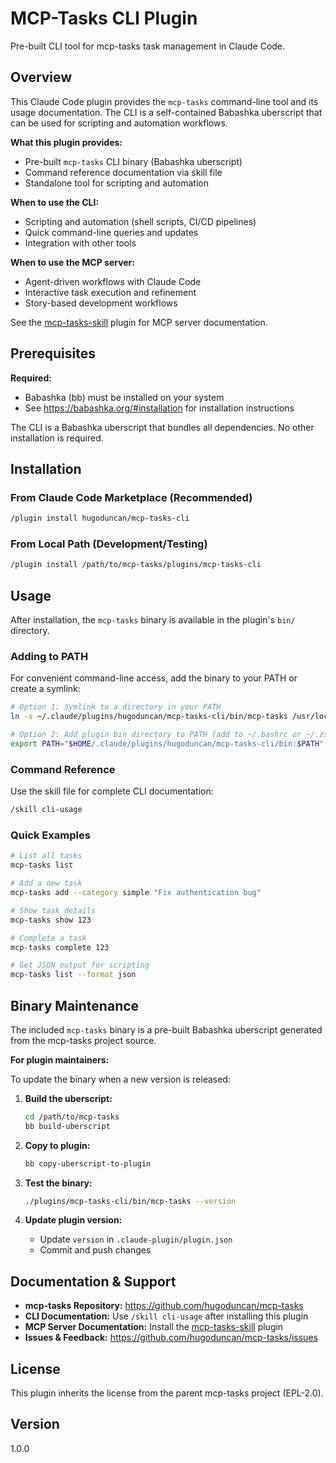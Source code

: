 # MCP-Tasks CLI Plugin

Pre-built CLI tool for mcp-tasks task management in Claude Code.

## Overview

This Claude Code plugin provides the `mcp-tasks` command-line tool and its usage documentation. The CLI is a self-contained Babashka uberscript that can be used for scripting and automation workflows.

**What this plugin provides:**
- Pre-built `mcp-tasks` CLI binary (Babashka uberscript)
- Command reference documentation via skill file
- Standalone tool for scripting and automation

**When to use the CLI:**
- Scripting and automation (shell scripts, CI/CD pipelines)
- Quick command-line queries and updates
- Integration with other tools

**When to use the MCP server:**
- Agent-driven workflows with Claude Code
- Interactive task execution and refinement
- Story-based development workflows

See the [mcp-tasks-skill](https://github.com/hugoduncan/mcp-tasks/tree/main/plugins/mcp-tasks-skill) plugin for MCP server documentation.

## Prerequisites

**Required:**
- Babashka (bb) must be installed on your system
- See https://babashka.org/#installation for installation instructions

The CLI is a Babashka uberscript that bundles all dependencies. No other installation is required.

## Installation

### From Claude Code Marketplace (Recommended)

```bash
/plugin install hugoduncan/mcp-tasks-cli
```

### From Local Path (Development/Testing)

```bash
/plugin install /path/to/mcp-tasks/plugins/mcp-tasks-cli
```

## Usage

After installation, the `mcp-tasks` binary is available in the plugin's `bin/` directory.

### Adding to PATH

For convenient command-line access, add the binary to your PATH or create a symlink:

```bash
# Option 1: Symlink to a directory in your PATH
ln -s ~/.claude/plugins/hugoduncan/mcp-tasks-cli/bin/mcp-tasks /usr/local/bin/mcp-tasks

# Option 2: Add plugin bin directory to PATH (add to ~/.bashrc or ~/.zshrc)
export PATH="$HOME/.claude/plugins/hugoduncan/mcp-tasks-cli/bin:$PATH"
```

### Command Reference

Use the skill file for complete CLI documentation:

```bash
/skill cli-usage
```

### Quick Examples

```bash
# List all tasks
mcp-tasks list

# Add a new task
mcp-tasks add --category simple "Fix authentication bug"

# Show task details
mcp-tasks show 123

# Complete a task
mcp-tasks complete 123

# Get JSON output for scripting
mcp-tasks list --format json
```

## Binary Maintenance

The included `mcp-tasks` binary is a pre-built Babashka uberscript generated from the mcp-tasks project source.

**For plugin maintainers:**

To update the binary when a new version is released:

1. **Build the uberscript:**
   ```bash
   cd /path/to/mcp-tasks
   bb build-uberscript
   ```

2. **Copy to plugin:**
   ```bash
   bb copy-uberscript-to-plugin
   ```

3. **Test the binary:**
   ```bash
   ./plugins/mcp-tasks-cli/bin/mcp-tasks --version
   ```

4. **Update plugin version:**
   - Update `version` in `.claude-plugin/plugin.json`
   - Commit and push changes

## Documentation & Support

- **mcp-tasks Repository:** https://github.com/hugoduncan/mcp-tasks
- **CLI Documentation:** Use `/skill cli-usage` after installing this plugin
- **MCP Server Documentation:** Install the [mcp-tasks-skill](https://github.com/hugoduncan/mcp-tasks/tree/main/plugins/mcp-tasks-skill) plugin
- **Issues & Feedback:** https://github.com/hugoduncan/mcp-tasks/issues

## License

This plugin inherits the license from the parent mcp-tasks project (EPL-2.0).

## Version

1.0.0

